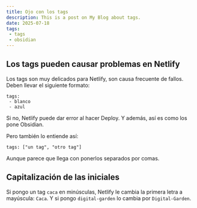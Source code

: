 ```yaml
---
title: Ojo con los tags
description: This is a post on My Blog about tags.
date: 2025-07-18
tags: 
 - tags
 - obsidian
---
```


## Los tags pueden causar problemas en Netlify

Los tags son muy delicados para Netlify, son causa frecuente de fallos. Deben llevar el siguiente formato:

```
tags: 
 - blanco
 - azul
```
Si no, Netlify puede dar error al hacer Deploy. Y además, así es como los pone Obsidian.

Pero también lo entiende así:

```
tags: ["un tag", "otro tag"]
```

Aunque parece que llega con ponerlos separados por comas.

## Capitalización de las iniciales

Si pongo un tag `caca` en minúsculas, Netlify le cambia la primera letra a mayúscula: `Caca`. Y si pongo `digital-garden` lo cambia por `Digital-Garden`.
